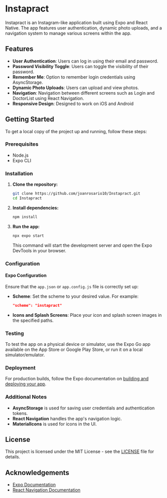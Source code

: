 
# Instapract

Instapract is an Instagram-like application built using Expo and React Native. The app features user authentication, dynamic photo uploads, and a navigation system to manage various screens within the app.

## Features

- **User Authentication**: Users can log in using their email and password.
- **Password Visibility Toggle**: Users can toggle the visibility of their password.
- **Remember Me**: Option to remember login credentials using AsyncStorage.
- **Dynamic Photo Uploads**: Users can upload and view photos.
- **Navigation**: Navigation between different screens such as Login and DoctorList using React Navigation.
- **Responsive Design**: Designed to work on iOS and  Android

## Getting Started

To get a local copy of the project up and running, follow these steps:

### Prerequisites

- Node.js
- Expo CLI

### Installation

1. **Clone the repository:**

   ```sh
   git clone https://github.com/joanrosario10/Instapract.git
   cd Instapract
   ```

2. **Install dependencies:**

   ```sh
   npm install
   ```

3. **Run the app:**

   ```sh
   npx expo start
   ```

   This command will start the development server and open the Expo DevTools in your browser.

### Configuration

#### Expo Configuration

Ensure that the `app.json` or `app.config.js` file is correctly set up:

- **Scheme**: Set the scheme to your desired value. For example:

  ```json
  "scheme": "instapract"
  ```

- **Icons and Splash Screens**: Place your icon and splash screen images in the specified paths.

### Testing

To test the app on a physical device or simulator, use the Expo Go app available on the App Store or Google Play Store, or run it on a local simulator/emulator.

### Deployment

For production builds, follow the Expo documentation on [building and deploying your app](https://docs.expo.dev/build/).

### Additional Notes

- **AsyncStorage** is used for saving user credentials and authentication tokens.
- **React Navigation** handles the app's navigation logic.
- **MaterialIcons** is used for icons in the UI.

## License

This project is licensed under the MIT License - see the [LICENSE](LICENSE) file for details.

## Acknowledgements

- [Expo Documentation](https://docs.expo.dev/)
- [React Navigation Documentation](https://reactnavigation.org/)



